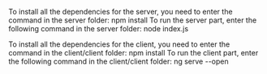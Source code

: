 To install all the dependencies for the server, you need to enter the command in the server folder: npm install
To run the server part, enter the following command in the server folder: node index.js

To install all the dependencies for the client, you need to enter the command in the client/client folder: npm install
To run the client part, enter the following command in the client/client folder: ng serve --open